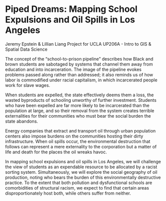 # Piped Dreams: Mapping School Expulsions and Oil Spills in Los Angeles
Jeremy Epstein &amp; Lillian Liang
Project for UCLA UP206A - Intro to GIS &amp; Spatial Data Science

The concept of the “school-to-prison pipeline” describes how Black and brown students are sabotaged by systems that channel them away from education and into incarceration.  The image of the pipeline evokes problems passed along rather than addressed; it also reminds us of how labor is commodified under racial capitalism, in which incarcerated people work for slave wages.

When students are expelled, the state effectively deems them a loss, the wasted byproducts of schooling unworthy of further investment.  Students who have been expelled are far more likely to be incarcerated than the population at large, and so their removal from the system creates terrible externalities for their communities who must bear the social burden the state abandons.

Energy companies that extract and transport oil through urban population centers also impose burdens on the communities hosting their dirty infrastructure.  When oil spills occur, the environmental destruction that follows can represent a mere externality to the corporation but a matter of life and death for the places the oil wreaks havoc.

In mapping school expulsions and oil spills in Los Angeles, we will challenge the view of students as an expendable resource to be allocated by a racist sorting system.  Simultaneously, we will explore the social geography of oil production, noting who bears the burden of this environmentally destructive practice.  To the extent that both pollution and dysfunctional schools are comorbidities of structural racism, we expect to find that certain areas disproportionately host both, while others suffer from neither.
